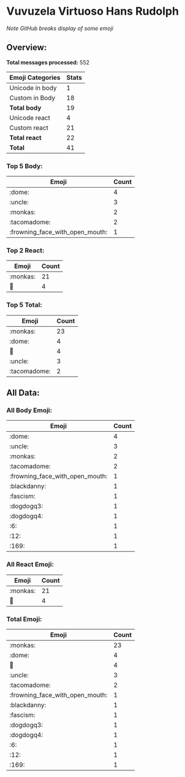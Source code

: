 # Vuvuzela Virtuoso Hans Rudolph

*Note GitHub breaks display of some emoji*

## Overview:

**Total messages processed:** 552

Emoji Categories | Stats
-------|--------
Unicode in body | 1
Custom in Body | 18
**Total body** | 19
Unicode react | 4
Custom react | 21
**Total react** | 22
**Total** | 41

### Top 5 Body:

Emoji | Count
-------|--------
:dome: | 4
:uncle: | 3
:monkas: | 2
:tacomadome: | 2
:frowning_face_with_open_mouth: | 1

### Top 2 React:

Emoji | Count
-------|--------
:monkas: | 21
🖕 | 4

### Top 5 Total:

Emoji | Count
-------|--------
:monkas: | 23
:dome: | 4
🖕 | 4
:uncle: | 3
:tacomadome: | 2

## All Data:

### All Body Emoji:

Emoji | Count
-------|--------
:dome: | 4
:uncle: | 3
:monkas: | 2
:tacomadome: | 2
:frowning_face_with_open_mouth: | 1
:blackdanny: | 1
:fascism: | 1
:dogdogq3: | 1
:dogdogq4: | 1
:6: | 1
:12: | 1
:169: | 1

### All React Emoji:

Emoji | Count
-------|--------
:monkas: | 21
🖕 | 4

### Total Emoji:

Emoji | Count
-------|--------
:monkas: | 23
:dome: | 4
🖕 | 4
:uncle: | 3
:tacomadome: | 2
:frowning_face_with_open_mouth: | 1
:blackdanny: | 1
:fascism: | 1
:dogdogq3: | 1
:dogdogq4: | 1
:6: | 1
:12: | 1
:169: | 1

